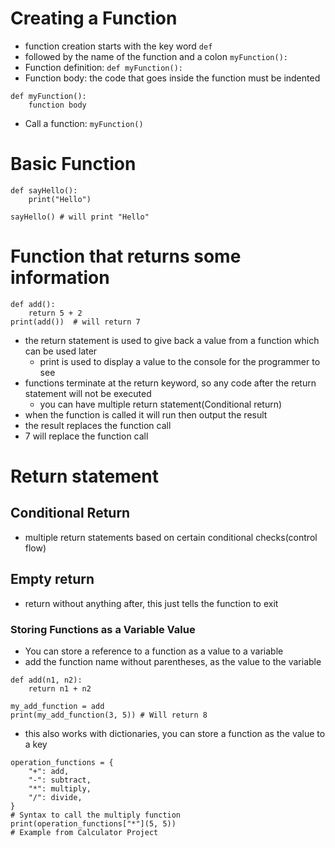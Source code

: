 # Creating a Function
- function creation starts with the key word `def`
- followed by the name of the function and a colon `myFunction():`
- Function definition: `def myFunction():`
- Function body: the code that goes inside the function must be indented
```
def myFunction():
    function body
```
- Call a function: `myFunction()`

# Basic Function
```
def sayHello():
    print("Hello")
    
sayHello() # will print "Hello"
```

# Function that returns some information
```
def add():
    return 5 + 2
print(add())  # will return 7
```
- the return statement is used to give back a value from a function which can be used later
  - print is used to display a value to the console for the programmer to see
- functions terminate at the return keyword, so any code after the return statement will not be executed
  - you can have multiple return statement(Conditional return)
- when the function is called it will run then output the result
- the result replaces the function call
- 7 will replace the function call

# Return statement
## Conditional Return
- multiple return statements based on certain conditional checks(control flow)

## Empty return
- return without anything after, this just tells the function to exit

### Storing Functions as a Variable Value
- You can store a reference to a function as a value to a variable
- add the function name without parentheses, as the value to the variable

```
def add(n1, n2):
    return n1 + n2

my_add_function = add
print(my_add_function(3, 5)) # Will return 8
```
- this also works with dictionaries, you can store a function as the value to a key
```
operation_functions = {
    "+": add,
    "-": subtract,
    "*": multiply,
    "/": divide,
}
# Syntax to call the multiply function
print(operation_functions["*"](5, 5))
# Example from Calculator Project
```